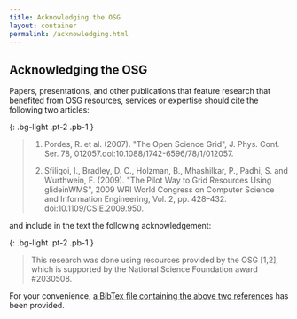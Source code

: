 ```yaml
---
title: Acknowledging the OSG
layout: container
permalink: /acknowledging.html
---
```


## Acknowledging the OSG

Papers, presentations, and other publications that feature research that benefited from OSG resources, services or expertise should cite the following two articles:

{: .bg-light .pt-2 .pb-1 }
> 1. Pordes, R. et al. (2007). "The Open Science Grid", J. Phys. Conf. Ser. 78, 012057.doi:10.1088/1742-6596/78/1/012057.
> 
> 2. Sfiligoi, I., Bradley, D. C., Holzman, B., Mhashilkar, P., Padhi, S. and Wurthwein, F. (2009). "The Pilot Way to Grid Resources Using glideinWMS", 2009 WRI World Congress on Computer Science and Information Engineering, Vol. 2, pp. 428–432. doi:10.1109/CSIE.2009.950.

and include in the text the following acknowledgement:

{: .bg-light .pt-2 .pb-1 }
> This research was done using resources provided by the OSG [1,2], which is supported by the National Science Foundation award #2030508.

For your convenience, [a BibTex file containing the above two references](https://raw.githubusercontent.com/OSGConnect/connectbook/master/attachments/osg.bib) has been provided.

